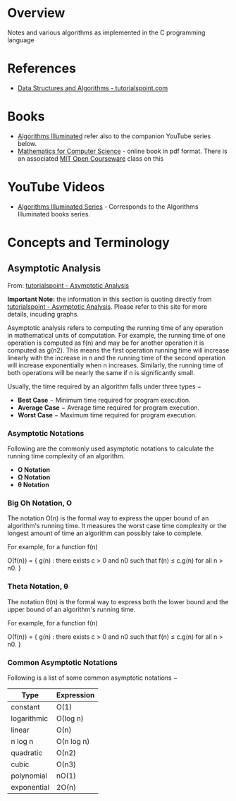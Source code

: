 # Overview

Notes and various algorithms as implemented in the C programming language

# References

* [Data Structures and Algorithms - tutorialspoint.com](https://www.tutorialspoint.com/data_structures_algorithms/index.htm)

# Books

* [Algorithms Illuminated](https://www.amazon.com/Algorithms-Illuminated-Part-1-Basics-ebook/dp/B075YQP38X) refer also to the companion YouTube series below.
* [Mathematics for Computer Science](https://courses.csail.mit.edu/6.042/spring17/mcs.pdf) - online book in pdf format.  There is an associated [MIT Open Courseware](https://ocw.mit.edu/courses/electrical-engineering-and-computer-science/6-042j-mathematics-for-computer-science-fall-2010/) class on this

# YouTube Videos

* [Algorithms Illuminated Series](https://www.youtube.com/watch?v=yRM3sc57q0c&list=PLXFMmlk03Dt7Q0xr1PIAriY5623cKiH7V&t=41s&index=1) - Corresponds to the Algorithms Illuminated books series.

# Concepts and Terminology


## Asymptotic Analysis

From: [tutorialspoint - Asymptotic Analysis](https://www.tutorialspoint.com/data_structures_algorithms/asymptotic_analysis.htm)

**Important Note:** the information in this section is quoting directly from [tutorialspoint - Asymptotic Analysis](https://www.tutorialspoint.com/data_structures_algorithms/asymptotic_analysis.htm).  Please refer to this site for more details, incuding graphs.

Asymptotic analysis refers to computing the running time of any operation in mathematical units of computation. For example, the running time of one operation is computed as f(n) and may be for another operation it is computed as g(n2). This means the first operation running time will increase linearly with the increase in n and the running time of the second operation will increase exponentially when n increases. Similarly, the running time of both operations will be nearly the same if n is significantly small.

Usually, the time required by an algorithm falls under three types −

* **Best Case** − Minimum time required for program execution.
* **Average Case** − Average time required for program execution.
* **Worst Case** − Maximum time required for program execution.

### Asymptotic Notations
Following are the commonly used asymptotic notations to calculate the running time complexity of an algorithm.

* **Ο Notation**
* **Ω Notation**
* **θ Notation**

### Big Oh Notation, Ο

The notation Ο(n) is the formal way to express the upper bound of an algorithm's running time. It measures the worst case time complexity or the longest amount of time an algorithm can possibly take to complete.

For example, for a function f(n)

Ο(f(n)) = { g(n) : there exists c > 0 and n0 such that f(n) ≤ c.g(n) for all n > n0. }

### Theta Notation, θ

The notation θ(n) is the formal way to express both the lower bound and the upper bound of an algorithm's running time.

For example, for a function f(n)

Ο(f(n)) = { g(n) : there exists c > 0 and n0 such that f(n) ≤ c.g(n) for all n > n0. }

### Common Asymptotic Notations

Following is a list of some common asymptotic notations −

Type         | Expression
-------------|-------------
constant     | Ο(1)
logarithmic  | Ο(log n)
linear       | Ο(n)
n log n      | Ο(n log n)
quadratic    | Ο(n2)
cubic        | Ο(n3)
polynomial   | nΟ(1)
exponential  | 2Ο(n)

